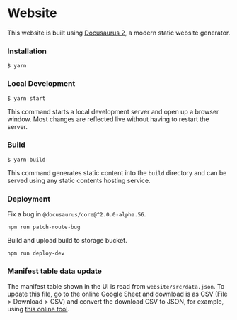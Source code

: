 # Website

This website is built using [Docusaurus 2](https://v2.docusaurus.io/), a modern static website generator.

### Installation

```
$ yarn
```

### Local Development

```
$ yarn start
```

This command starts a local development server and open up a browser window. Most changes are reflected live without having to restart the server.

### Build

```
$ yarn build
```

This command generates static content into the `build` directory and can be served using any static contents hosting service.

### Deployment

Fix a bug in `@docusaurus/core@^2.0.0-alpha.56`.

`npm run patch-route-bug`

Build and upload build to storage bucket.

`npm run deploy-dev`

### Manifest table data update

The manifest table shown in the UI is read from `website/src/data.json`.
To update this file, go to the online Google Sheet and download is as CSV (File > Download > CSV) and convert the download CSV to JSON, for example, using [this online tool](https://csvjson.com/csv2json).

